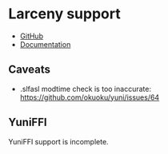 Larceny support
===============

* [GitHub](https://github.com/larcenists/larceny)
* [Documentation](http://larcenists.org/Documentation/Documentation0.99/index.html)

Caveats
-------

* .slfasl modtime check is too inaccurate: https://github.com/okuoku/yuni/issues/64

YuniFFI
-------

YuniFFI support is incomplete. 
